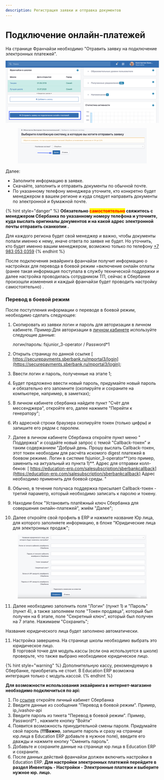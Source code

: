 ```yaml
---
description: Регистрация заявки и отправка документов
---
```


# Подключение онлайн-платежей

На странице Франчайзи необходимо "Отравить заявку на подключение электронных платежей".

![](<../.gitbook/assets/53971f57-8901-4396-a0c7-d0d23149b9ff (1).png>)

<figure><img src="../.gitbook/assets/image (35).png" alt=""><figcaption></figcaption></figure>

Далее:

* Заполните информацию в заявке.
* Скачайте, заполнить и отправить документы по обычной почте.
* По указанному телефону менеджера уточните, кто конкретно будет менеджером в вашем регионе и куда следует направить документы по электронной и бумажной почте.

{% hint style="danger" %}
**Обязательно **<mark style="color:red;">**самостоятельно**</mark>**  свяжитесь с менеджером Сбербанка по указанному номеру телефона и уточните, куда выслать оригиналы документов и на какой адрес электронной почты отправить сканкопии .**

Для каждого региона будет свой  менеджер и важно, чтобы документы попали именно к нему, иначе ответа по заявке не будет. Но уточнить, кто будет именно вашим менеджером, возможно только по телефону  [+7 983 053 0359](tel:+79830530359)
{% endhint %}

После подключения эквайринга франчайзи получит информацию о настройках для перевода в боевой режим =включение онлайн оплаты (ранее такая информация поступала в службу технической поддержки и далее настройка проводилась сотрудником ТП, сейчас в Сбербанке произошли изменения и каждый франчайзи будет проводить настройку самостоятельно) .

### **Перевод в боевой режим**

После поступления информации о переводе в боевой режим, необходимо сделать следующее:

1.  Скопировать из заявки логин и пароль для авторизации в личном кабинете. Пример:Для авторизации в [личном кабинете](https://securepayments.sberbank.ru/mportal3) используйте следующие данные:

    логин/пароль: fsjunior\_3-operator / Password\*1
2. Открыть страницу по данной ссылке [  https://securepayments.sberbank.ru/mportal3/login](https://securepayments.sberbank.ru/mportal3/login);
3. Ввести логин и пароль, полученные на этапе 1;
4. Будет предложено ввести новый пароль, придумайте новый пароль и обязательно его запомните (скопируйте и сохраните на компьютере, например, в заметках);
5. В личном кабинете сбербанка найдите пункт "Счёт для мессенджера", откройте его, далее нажмите  "Перейти к генератору";
6. Из адресной строки браузера скопируйте токен (только цифры) и запишите его рядом с паролем.&#x20;
7. Далее в личном кабинете Сбербанка откройте пункт меню " Поддержка" и создайте новый запрос с темой "Callback-токен" и таким содержанием "Добрый день. Прошу выслать Callback-токен, этот токен необходим для расчёта искомого digest платежей в боевом режиме. Логин в системе fsjunior\_3-operator**(это пример, заменить на актуальный из пункта 1)**. Адрес для отправки колл-беков: [  https://education-erp.com/salesubscription/sberbankcallback](https://education-erp.com/salesubscription/sberbankcallback) Адрес необходимо применить для боевой среды. "
8. Обычно, в течение получаса поддержка присылает  Callback-токен - третий параметр, который необходимо записать к паролю и токену.
9. Находим блок "Установить платёжный ключ Сбербанка для совершения онлайн-платежей", жмём "Далее";
10. Далее откройте свой профиль в ERP и нажмите название Юр лица, для которого заполняете информацию, в блоке "Юридические лица для электронных продаж";

<figure><img src="../.gitbook/assets/image.png" alt=""><figcaption></figcaption></figure>

11. Далее необходимо заполнить поля "Логин" (пункт 1)  и "Пароль" (пункт 4), а также заполняем поле "Токен продавца", который был получен на 6 этапе, поле "Секретный ключ", который был получен на 7 этапе. Нажимаем "Сохранить";

Название юридического лица будет заполнено автоматически.

11. Настройка завершена. На странице школы необходимо выбрать это юридическое лицо.\
    В торговой точке для модуль.кассы (если она используется в школе) проверьте, что также выбрано необходимое юридическое лицо. &#x20;

{% hint style="warning" %}
Дополнительную кассу, рекомендуемую в Сбербанке, приобретать не стоит. В Education ERP возможна интеграция только с модуль.кассой.
{% endhint %}

**Для возможности использования эквайринга в интернет-магазине необходимо подключиться по api:**

1. По [ссылке](https://securepayments.sberbank.ru/mportal3/login) откройте личный кабинет Сбербанка
2. Введите данные из сообщения "Перевод в боевой режим". Пример, ip\_ivashov-api
3. Введите пароль из тикета "Перевод в боевой режим". Пример, Password\*1 , нажмите кнопку "Войти"
4. Появится возможность принудительной смены пароля. Придумайте свой пароль (**!!!Важно**, запишите пароль и сразу на странице юр.лица в Education ERP добавьте в нужное поле), введите его дважды и нажмите кнопку "Сменить пароль".
5. Добавьте и сохраните данные на странице юр лица в Education ERP и сохраните.
6. После данных действий  франчайзи должен включить настройки в Education ERP. **Для настройки электронных платежей перейдите в раздел Инвентарь - Настройки - Электронные платежи и выберите нужное юр. лицо.**

\
&#x20;
